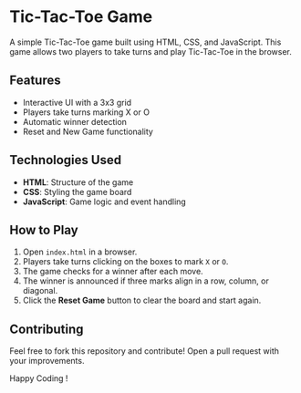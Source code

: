 # Tic-Tac-Toe Game

A simple Tic-Tac-Toe game built using HTML, CSS, and JavaScript. This game allows two players to take turns and play Tic-Tac-Toe in the browser.

## Features
- Interactive UI with a 3x3 grid
- Players take turns marking X or O
- Automatic winner detection
- Reset and New Game functionality

## Technologies Used
- **HTML**: Structure of the game
- **CSS**: Styling the game board
- **JavaScript**: Game logic and event handling

## How to Play
1. Open `index.html` in a browser.
2. Players take turns clicking on the boxes to mark `X` or `O`.
3. The game checks for a winner after each move.
4. The winner is announced if three marks align in a row, column, or diagonal.
5. Click the **Reset Game** button to clear the board and start again.

## Contributing
Feel free to fork this repository and contribute! Open a pull request with your improvements.

Happy Coding !

